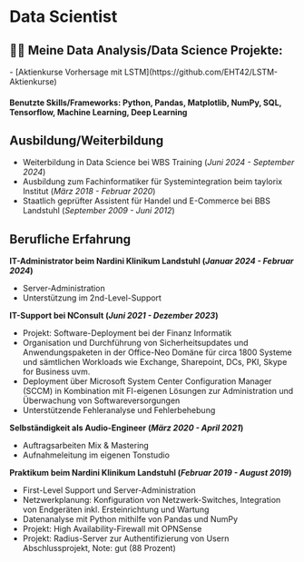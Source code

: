 # Data Scientist

<h2>👨‍💻 Meine Data Analysis/Data Science Projekte:</h2>
- [Aktienkurse Vorhersage mit LSTM](https://github.com/EHT42/LSTM-Aktienkurse)

#### Benutzte Skills/Frameworks: Python, Pandas, Matplotlib, NumPy, SQL, Tensorflow, Machine Learning, Deep Learning

## Ausbildung/Weiterbildung
- Weiterbildung in Data Science bei WBS Training (_Juni 2024 - September 2024_)								       		
- Ausbildung zum Fachinformatiker für Systemintegration beim taylorix Institut (_März 2018 - Februar 2020_)	 			        		
- Staatlich geprüfter Assistent für Handel und E-Commerce bei BBS Landstuhl (_September 2009 - Juni 2012_)

## Berufliche Erfahrung
**IT-Administrator beim Nardini Klinikum Landstuhl (_Januar 2024 - Februar 2024_)**
- Server-Administration
- Unterstützung im 2nd-Level-Support

**IT-Support bei NConsult (_Juni 2021 - Dezember 2023_)**
- Projekt: Software-Deployment bei der Finanz Informatik
- Organisation und Durchführung von Sicherheitsupdates und
Anwendungspaketen in der Office-Neo Domäne für circa 1800 Systeme
und sämtlichen Workloads wie Exchange, Sharepoint, DCs, PKI, Skype for
Business uvm.
- Deployment über Microsoft System Center Configuration Manager
(SCCM) in Kombination mit FI-eigenen Lösungen zur Administration und
Überwachung von Softwareversorgungen
- Unterstützende Fehleranalyse und Fehlerbehebung

**Selbständigkeit als Audio-Engineer (_März 2020 - April 2021_)**
- Auftragsarbeiten Mix & Mastering
- Aufnahmeleitung im eigenen Tonstudio

**Praktikum beim Nardini Klinikum Landstuhl (_Februar 2019 - August 2019_)**
- First-Level Support und Server-Administration
- Netzwerkplanung: Konfiguration von Netzwerk-Switches, Integration von
Endgeräten inkl. Ersteinrichtung und Wartung
- Datenanalyse mit Python mithilfe von Pandas und NumPy
- Projekt: High Availability-Firewall mit OPNSense
- Projekt: Radius-Server zur Authentifizierung von Usern
Abschlussprojekt, Note: gut (88 Prozent)
